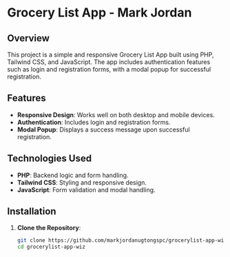 # Grocery List App - Mark Jordan

## Overview
This project is a simple and responsive Grocery List App built using PHP, Tailwind CSS, and JavaScript. The app includes authentication features such as login and registration forms, with a modal popup for successful registration.

## Features
- **Responsive Design**: Works well on both desktop and mobile devices.
- **Authentication**: Includes login and registration forms.
- **Modal Popup**: Displays a success message upon successful registration.

## Technologies Used
- **PHP**: Backend logic and form handling.
- **Tailwind CSS**: Styling and responsive design.
- **JavaScript**: Form validation and modal handling.

## Installation
1. **Clone the Repository**:
   ```sh
   git clone https://github.com/markjordanugtongspc/grocerylist-app-wiz
   cd grocerylist-app-wiz
   ```
